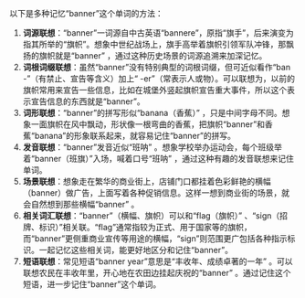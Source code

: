 以下是多种记忆“banner”这个单词的方法：
1. **词源联想**：“banner”一词源自中古英语“bannere”，原指“旗手”，后来演变为指其所举的“旗帜”。想象中世纪战场上，旗手高举着旗帜引领军队冲锋，那飘扬的旗帜就是“banner” ，通过这种历史场景的词源追溯来加深记忆。
2. **词根词缀联想**：虽然“banner”没有特别典型的词根词缀，但可近似看作“ban -”（有禁止、宣告等含义）加上“ -er”（常表示人或物）。可以联想为，以前的旗帜常用来宣告一些信息，比如在城堡外竖起旗帜宣告重大事件，所以这个表示宣告信息的东西就是“banner”。
3. **词形联想**：“banner”的拼写形似“banana（香蕉）” ，只是中间字母不同。想象一面旗帜在风中飘动，形状像一根弯曲的香蕉，把旗帜“banner”和香蕉“banana”的形象联系起来，就容易记住“banner”的拼写。
4. **发音联想**：“banner”发音近似“班呐” 。想象学校举办运动会，每个班级举着“banner（班旗）”入场，喊着口号“班呐” ，通过这种有趣的发音联想来记住单词。
5. **场景联想**：想象走在繁华的商业街上，店铺门口都挂着色彩鲜艳的横幅（banner）做广告，上面写着各种促销信息。这样一想到商业街的场景，就会自然想到那些横幅“banner” 。
6. **相关词汇联想**：“banner”（横幅、旗帜）可以和“flag（旗帜）” 、“sign（招牌、标识）”相关联。“flag”通常指较为正式、用于国家等的旗帜，而“banner”更侧重商业宣传等用途的横幅，“sign”则范围更广包括各种指示标识。一起记忆这些相关词，能更好地区分和记住“banner”。
7. **短语联想**：常见短语“banner year”意思是“丰收年、成绩卓著的一年” 。可以联想农民在丰收年里，开心地在农田边挂起庆祝的“banner” 。通过记住这个短语，进一步记住“banner”这个单词。 